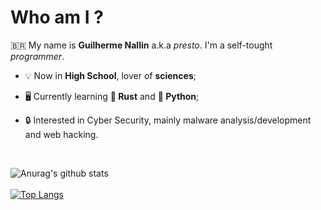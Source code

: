 # Who am I ?

🇧🇷 My name is **Guilherme Nallin** a.k.a _presto_. I'm a self-tought _programmer_.

- 💡 Now in **High School**, lover of **sciences**;

- 🖥️ Currently learning **🦀 Rust** and **🐍 Python**;

- 🔒 Interested in Cyber Security, mainly malware analysis/development and web hacking.

<br>

![Anurag's github stats](https://github-readme-stats.vercel.app/api?username=nallinguilherme&show_icons=true&theme=nord)
<br><br>
[![Top Langs](https://github-readme-stats.vercel.app/api/top-langs/?username=nallinguilherme&layout=compact&theme=nord)](https://github.com/anuraghazra/github-readme-stats)

